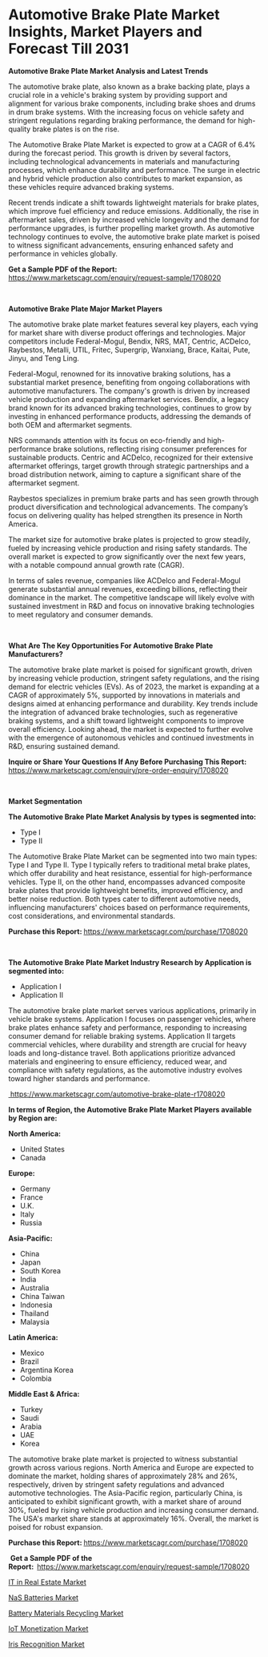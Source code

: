 <p><h1>Automotive Brake Plate Market Insights, Market Players and Forecast Till 2031</h1></p><p><strong>Automotive Brake Plate Market Analysis and Latest Trends</strong></p>
<p><p>The automotive brake plate, also known as a brake backing plate, plays a crucial role in a vehicle's braking system by providing support and alignment for various brake components, including brake shoes and drums in drum brake systems. With the increasing focus on vehicle safety and stringent regulations regarding braking performance, the demand for high-quality brake plates is on the rise.</p><p>The Automotive Brake Plate Market is expected to grow at a CAGR of 6.4% during the forecast period. This growth is driven by several factors, including technological advancements in materials and manufacturing processes, which enhance durability and performance. The surge in electric and hybrid vehicle production also contributes to market expansion, as these vehicles require advanced braking systems.</p><p>Recent trends indicate a shift towards lightweight materials for brake plates, which improve fuel efficiency and reduce emissions. Additionally, the rise in aftermarket sales, driven by increased vehicle longevity and the demand for performance upgrades, is further propelling market growth. As automotive technology continues to evolve, the automotive brake plate market is poised to witness significant advancements, ensuring enhanced safety and performance in vehicles globally.</p></p>
<p><strong>Get a Sample PDF of the Report:&nbsp;</strong> <a href="https://www.marketscagr.com/enquiry/request-sample/1708020?utm_campaign=1259&utm_medium=2&utm_source=Github&utm_content=ia&utm_term=07102024&utm_id=automotive-brake-plate">https://www.marketscagr.com/enquiry/request-sample/1708020</a></p>
<p>&nbsp;</p>
<p><strong>Automotive Brake Plate Major Market Players</strong></p>
<p><p>The automotive brake plate market features several key players, each vying for market share with diverse product offerings and technologies. Major competitors include Federal-Mogul, Bendix, NRS, MAT, Centric, ACDelco, Raybestos, Metalli, UTIL, Fritec, Supergrip, Wanxiang, Brace, Kaitai, Pute, Jinyu, and Teng Ling. </p><p>Federal-Mogul, renowned for its innovative braking solutions, has a substantial market presence, benefiting from ongoing collaborations with automotive manufacturers. The company's growth is driven by increased vehicle production and expanding aftermarket services. Bendix, a legacy brand known for its advanced braking technologies, continues to grow by investing in enhanced performance products, addressing the demands of both OEM and aftermarket segments.</p><p>NRS commands attention with its focus on eco-friendly and high-performance brake solutions, reflecting rising consumer preferences for sustainable products. Centric and ACDelco, recognized for their extensive aftermarket offerings, target growth through strategic partnerships and a broad distribution network, aiming to capture a significant share of the aftermarket segment.</p><p>Raybestos specializes in premium brake parts and has seen growth through product diversification and technological advancements. The company’s focus on delivering quality has helped strengthen its presence in North America.</p><p>The market size for automotive brake plates is projected to grow steadily, fueled by increasing vehicle production and rising safety standards. The overall market is expected to grow significantly over the next few years, with a notable compound annual growth rate (CAGR).</p><p>In terms of sales revenue, companies like ACDelco and Federal-Mogul generate substantial annual revenues, exceeding billions, reflecting their dominance in the market. The competitive landscape will likely evolve with sustained investment in R&D and focus on innovative braking technologies to meet regulatory and consumer demands.</p></p>
<p>&nbsp;</p>
<p><strong>What Are The Key Opportunities For Automotive Brake Plate Manufacturers?</strong></p>
<p><p>The automotive brake plate market is poised for significant growth, driven by increasing vehicle production, stringent safety regulations, and the rising demand for electric vehicles (EVs). As of 2023, the market is expanding at a CAGR of approximately 5%, supported by innovations in materials and designs aimed at enhancing performance and durability. Key trends include the integration of advanced brake technologies, such as regenerative braking systems, and a shift toward lightweight components to improve overall efficiency. Looking ahead, the market is expected to further evolve with the emergence of autonomous vehicles and continued investments in R&D, ensuring sustained demand.</p></p>
<p><strong>Inquire or Share Your Questions If Any Before Purchasing This Report:</strong> <a href="https://www.marketscagr.com/enquiry/pre-order-enquiry/1708020?utm_campaign=1259&utm_medium=2&utm_source=Github&utm_content=ia&utm_term=07102024&utm_id=automotive-brake-plate">https://www.marketscagr.com/enquiry/pre-order-enquiry/1708020</a></p>
<p>&nbsp;</p>
<p><strong>Market Segmentation</strong></p>
<p><strong>The Automotive Brake Plate Market Analysis by types is segmented into:</strong></p>
<p><ul><li>Type I</li><li>Type II</li></ul></p>
<p><p>The Automotive Brake Plate Market can be segmented into two main types: Type I and Type II. Type I typically refers to traditional metal brake plates, which offer durability and heat resistance, essential for high-performance vehicles. Type II, on the other hand, encompasses advanced composite brake plates that provide lightweight benefits, improved efficiency, and better noise reduction. Both types cater to different automotive needs, influencing manufacturers' choices based on performance requirements, cost considerations, and environmental standards.</p></p>
<p><strong>Purchase this Report:&nbsp;</strong><a href="https://www.marketscagr.com/purchase/1708020?utm_campaign=1259&utm_medium=2&utm_source=Github&utm_content=ia&utm_term=07102024&utm_id=automotive-brake-plate">https://www.marketscagr.com/purchase/1708020</a></p>
<p>&nbsp;</p>
<p><strong>The Automotive Brake Plate Market Industry Research by Application is segmented into:</strong></p>
<p><ul><li>Application I</li><li>Application II</li></ul></p>
<p><p>The automotive brake plate market serves various applications, primarily in vehicle brake systems. Application I focuses on passenger vehicles, where brake plates enhance safety and performance, responding to increasing consumer demand for reliable braking systems. Application II targets commercial vehicles, where durability and strength are crucial for heavy loads and long-distance travel. Both applications prioritize advanced materials and engineering to ensure efficiency, reduced wear, and compliance with safety regulations, as the automotive industry evolves toward higher standards and performance.</p></p>
<p><a href="https://www.marketscagr.com/automotive-brake-plate-r1708020?utm_campaign=1259&utm_medium=2&utm_source=Github&utm_content=ia&utm_term=07102024&utm_id=automotive-brake-plate">&nbsp;https://www.marketscagr.com/automotive-brake-plate-r1708020</a></p>
<p><strong>In terms of Region, the Automotive Brake Plate Market Players available by Region are:</strong></p>
<p>
    <p> <strong> North America: </strong>
        <ul>
            <li>United States</li>
            <li>Canada</li>
        </ul>
        </p> 
    <p> <strong> Europe: </strong>
        <ul>
            <li>Germany</li>
            <li>France</li>
            <li>U.K.</li>
            <li>Italy</li>
            <li>Russia</li>
        </ul>
        </p> 
    <p> <strong> Asia-Pacific: </strong>
        <ul>
            <li>China</li>
            <li>Japan</li>
            <li>South Korea</li>
            <li>India</li>
            <li>Australia</li>
            <li>China Taiwan</li>
            <li>Indonesia</li>
            <li>Thailand</li>
            <li>Malaysia</li>
        </ul>
        </p> 
    <p> <strong> Latin America: </strong>
        <ul>
            <li>Mexico</li>
            <li>Brazil</li>
            <li>Argentina Korea</li>
            <li>Colombia</li>
        </ul>
        </p> 
    <p> <strong> Middle East & Africa: </strong>
        <ul>
            <li>Turkey</li>
            <li>Saudi</li>
            <li>Arabia</li>
            <li>UAE</li>
            <li>Korea</li>
        </ul>
    </p>
    </p>
<p><p>The automotive brake plate market is projected to witness substantial growth across various regions. North America and Europe are expected to dominate the market, holding shares of approximately 28% and 26%, respectively, driven by stringent safety regulations and advanced automotive technologies. The Asia-Pacific region, particularly China, is anticipated to exhibit significant growth, with a market share of around 30%, fueled by rising vehicle production and increasing consumer demand. The USA's market share stands at approximately 16%. Overall, the market is poised for robust expansion.</p></p>
<p><strong>Purchase this Report: </strong><a href="https://www.marketscagr.com/purchase/1708020?utm_campaign=1259&utm_medium=2&utm_source=Github&utm_content=ia&utm_term=07102024&utm_id=automotive-brake-plate">https://www.marketscagr.com/purchase/1708020</a></p>
<p>&nbsp;<strong>Get a Sample PDF of the Report:&nbsp;&nbsp;</strong><a href="https://www.marketscagr.com/enquiry/request-sample/1708020?utm_campaign=1259&utm_medium=2&utm_source=Github&utm_content=ia&utm_term=07102024&utm_id=automotive-brake-plate">https://www.marketscagr.com/enquiry/request-sample/1708020</a></p>
<p><strong></strong></p>
<p><p><a href="https://www.linkedin.com/pulse/real-estate-market-size-growth-industry-analysis-segmentation-dpp0e?utm_campaign=1259&utm_medium=2&utm_source=Github&utm_content=ia&utm_term=07102024&utm_id=automotive-brake-plate">IT in Real Estate Market</a></p><p><a href="https://issuu.com/reportprime-2/docs/nas-batteries-market-size-2030.pptx_ee631c9a80b98e?utm_campaign=1259&utm_medium=2&utm_source=Github&utm_content=ia&utm_term=07102024&utm_id=automotive-brake-plate">NaS Batteries Market</a></p><p><a href="https://issuu.com/reportprime-2/docs/battery-materials-recycling-market-_0b8a8af47593f6?utm_campaign=1259&utm_medium=2&utm_source=Github&utm_content=ia&utm_term=07102024&utm_id=automotive-brake-plate">Battery Materials Recycling Market</a></p><p><a href="https://www.linkedin.com/pulse/iot-monetization-market-penetration-strategies-untapped-h5rrf?utm_campaign=1259&utm_medium=2&utm_source=Github&utm_content=ia&utm_term=07102024&utm_id=automotive-brake-plate">IoT Monetization Market</a></p><p><a href="https://www.linkedin.com/pulse/strategic-forecast-iris-recognition-market-growth-trends-size-mqlof?utm_campaign=1259&utm_medium=2&utm_source=Github&utm_content=ia&utm_term=07102024&utm_id=automotive-brake-plate">Iris Recognition Market</a></p></p>
